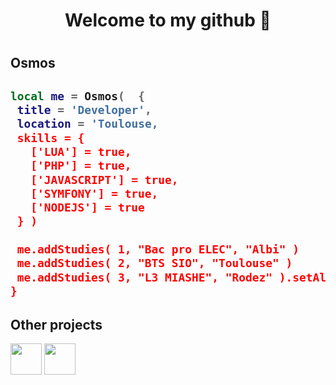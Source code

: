 <h1 align="center"> Welcome to my github 👋 <h1>

<h2> Osmos <h2>

 ```lua
 local me = Osmos(  {
  title = 'Developer',
  location = 'Toulouse,
  skills = {
    ['LUA'] = true,
    ['PHP'] = true,
    ['JAVASCRIPT'] = true,
    ['SYMFONY'] = true,
    ['NODEJS'] = true
  } )
  
  me.addStudies( 1, "Bac pro ELEC", "Albi" )
  me.addStudies( 2, "BTS SIO", "Toulouse" )
  me.addStudies( 3, "L3 MIASHE", "Rodez" ).setAlternance( true )
}
```

<h2>Other projects </h2>
<a href="https://steamcommunity.com/id/ThePsyca/myworkshopfiles/"> <img width="50" height ="50" src="https://upload.wikimedia.org/wikipedia/commons/thumb/8/83/Steam_icon_logo.svg/1024px-Steam_icon_logo.svg.png" ></a> 
<a href="https://www.gmodstore.com/market/view/7267"><img width="50" height ="50"  src="https://upload.wikimedia.org/wikipedia/commons/thumb/9/97/Garry%27s_Mod_logo.svg/langfr-260px-Garry%27s_Mod_logo.svg.png"></a>
